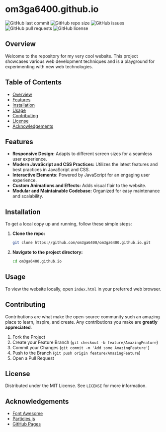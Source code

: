 # om3ga6400.github.io

![GitHub last commit](https://img.shields.io/github/last-commit/om3ga6400/om3ga6400.github.io)
![GitHub repo size](https://img.shields.io/github/repo-size/om3ga6400/om3ga6400.github.io)
![GitHub issues](https://img.shields.io/github/issues/om3ga6400/om3ga6400.github.io)
![GitHub pull requests](https://img.shields.io/github/issues-pr/om3ga6400/om3ga6400.github.io)
![GitHub license](https://img.shields.io/github/license/om3ga6400/om3ga6400.github.io)

## Overview

Welcome to the repository for my very cool website. This project showcases various web development techniques and is a playground for experimenting with new web technologies.

## Table of Contents

- [Overview](#overview)
- [Features](#features)
- [Installation](#installation)
- [Usage](#usage)
- [Contributing](#contributing)
- [License](#license)
- [Acknowledgements](#acknowledgements)

## Features

- **Responsive Design:** Adapts to different screen sizes for a seamless user experience.
- **Modern JavaScript and CSS Practices:** Utilizes the latest features and best practices in JavaScript and CSS.
- **Interactive Elements:** Powered by JavaScript for an engaging user experience.
- **Custom Animations and Effects:** Adds visual flair to the website.
- **Modular and Maintainable Codebase:** Organized for easy maintenance and scalability.

## Installation

To get a local copy up and running, follow these simple steps:

1. **Clone the repo:**
   ```sh
   git clone https://github.com/om3ga6400/om3ga6400.github.io.git
   ```
2. **Navigate to the project directory:**
   ```sh
   cd om3ga6400.github.io

## Usage

To view the website locally, open `index.html` in your preferred web browser.

## Contributing

Contributions are what make the open-source community such an amazing place to learn, inspire, and create. Any contributions you make are **greatly appreciated**.

1. Fork the Project
2. Create your Feature Branch (`git checkout -b feature/AmazingFeature`)
3. Commit your Changes (`git commit -m 'Add some AmazingFeature'`)
4. Push to the Branch (`git push origin feature/AmazingFeature`)
5. Open a Pull Request

## License

Distributed under the MIT License. See `LICENSE` for more information.

## Acknowledgements

- [Font Awesome](https://fontawesome.com)
- [Particles.js](https://vincentgarreau.com/particles.js/)
- [GitHub Pages](https://pages.github.com/)